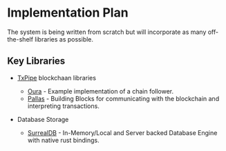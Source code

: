 # Implementation Plan

The system is being written from scratch but will incorporate as many off-the-shelf libraries as possible.

## Key Libraries

* [TxPipe] blockchaan libraries
  * [Oura] - Example implementation of a chain follower.
  * [Pallas] - Building Blocks for communicating with the blockchain and interpreting transactions.

* Database Storage
  * [SurrealDB] - In-Memory/Local and Server backed Database Engine with native rust bindings.

[TxPipe]: <https://github.com/txpipe>
[Oura]: <https://github.com/txpipe/oura>
[Pallas]: <https://github.com/txpipe/pallas>
[SurrealDB]: <https://surrealdb.com/>
